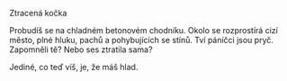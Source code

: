 Ztracená kočka

Probudíš se na chladném betonovém chodníku. Okolo se rozprostírá cizí město, plné hluku, pachů a pohybujících se stínů. Tví páníčci jsou pryč. Zapomněli tě? Nebo ses ztratila sama?

Jediné, co teď víš, je, že máš hlad.
